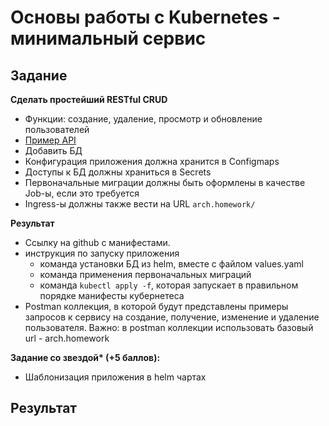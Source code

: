 # Основы работы с Kubernetes - минимальный сервис
## Задание
**Сделать простейший RESTful CRUD**
- Функции: создание, удаление, просмотр и обновление пользователей
- [Пример API](https://app.swaggerhub.com/apis/otus55/users/1.0.0)
- Добавить БД
- Конфигурация приложения должна хранится в Configmaps
- Доступы к БД должны храниться в Secrets
- Первоначальные миграции должны быть оформлены в качестве Job-ы, если это требуется
- Ingress-ы должны также вести на URL `arch.homework/`

**Результат**

- Ссылку на github c манифестами. 
- инструкция по запуску приложения
  - команда установки БД из helm, вместе с файлом values.yaml 
  - команда применения первоначальных миграций 
  - команда `kubectl apply -f`, которая запускает в правильном порядке манифесты кубернетеса
- Postman коллекция, в которой будут представлены примеры запросов к сервису на создание, получение, изменение и удаление пользователя. Важно: в postman коллекции использовать базовый url - arch.homework

**Задание со звездой\* (+5 баллов):** 
- Шаблонизация приложения в helm чартах

## Результат
